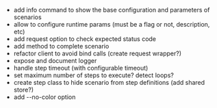 * add info command to show the base configuration and parameters of scenarios
* allow to configure runtime params (must be a flag or not, description, etc)
* add request option to check expected status code
* add method to complete scenario
* refactor client to avoid bind calls (create request wrapper?)
* expose and document logger
* handle step timeout (with configurable timeout)
* set maximum number of steps to execute? detect loops?
* create step class to hide scenario from step definitions (add shared store?)
* add --no-color option
